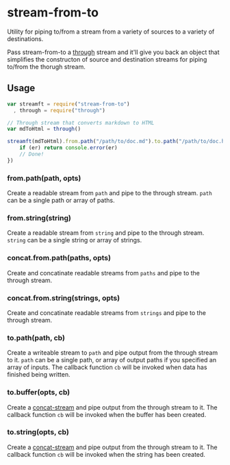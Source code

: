 stream-from-to
===
Utility for piping to/from a stream from a variety of sources to a variety of destinations.

Pass stream-from-to a [through](https://npmjs.org/package/through) stream and it'll give you back an object that simplifies the constructon of source and destination streams for piping to/from the thorugh stream.

Usage
---

```javascript
var streamft = require("stream-from-to")
  , through = require("through")

// Through stream that converts markdown to HTML
var mdToHtml = through()

streamft(mdToHtml).from.path("/path/to/doc.md").to.path("/path/to/doc.html", function (er) {
    if (er) return console.error(er)
    // Done!
})
```

### from.path(path, opts)

Create a readable stream from `path` and pipe to the through stream. `path` can be a single path or array of paths.

### from.string(string)

Create a readable stream from `string` and pipe to the through stream. `string` can be a single string or array of strings.

### concat.from.path(paths, opts)

Create and concatinate readable streams from `paths` and pipe to the through stream.

### concat.from.string(strings, opts)

Create and concatinate readable streams from `strings` and pipe to the through stream.

### to.path(path, cb)

Create a writeable stream to `path` and pipe output from the through stream to it. `path` can be a single path, or array of output paths if you specified an array of inputs. The callback function `cb` will be invoked when data has finished being written.

### to.buffer(opts, cb)

Create a [concat-stream](https://npmjs.org/package/concat-stream) and pipe output from the through stream to it. The callback function `cb` will be invoked when the buffer has been created.

### to.string(opts, cb)

Create a [concat-stream](https://npmjs.org/package/concat-stream) and pipe output from the through stream to it. The callback function `cb` will be invoked when the string has been created.
